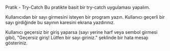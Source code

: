 Pratik - Try-Catch
Bu pratikte basit bir try-catch uygulaması yapalım.

 Kullanıcıdan bir sayı girmesini isteyen bir program yazın. Kullanıcı geçerli bir sayı girdiğinde bu sayının karesini ekrana yazdırınız. 

Kullanıcı geçersiz bir giriş yaparsa (sayı yerine harf veya sembol girmesi gibi), "Geçersiz giriş! Lütfen bir sayı giriniz." şeklinde bir hata mesajı gösteriniz.
